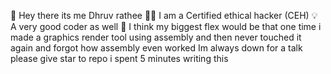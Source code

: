 👋 Hey there its me Dhruv rathee
👨‍💻 I am a Certified ethical hacker (CEH)
💡 A very good coder as well 
👑 I think my biggest flex would be that one time i made a graphics render tool
using assembly and then never touched it again and forgot how assembly even worked
Im always down for a talk 
please give star to repo i spent 5 minutes writing this
